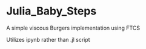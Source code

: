 # Julia_Baby_Steps
A simple viscous Burgers implementation using FTCS

Utilizes ipynb rather than .jl script
